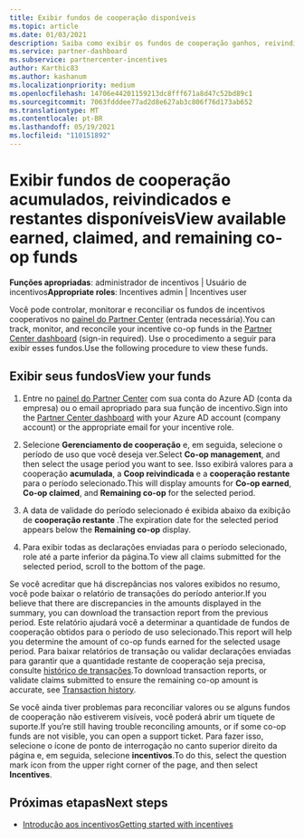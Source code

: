 ```yaml
---
title: Exibir fundos de cooperação disponíveis
ms.topic: article
ms.date: 01/03/2021
description: Saiba como exibir os fundos de cooperação ganhos, reivindicados e restantes, exibir datas de expiração e reconciliar valores inconsistentes.
ms.service: partner-dashboard
ms.subservice: partnercenter-incentives
author: Karthic83
ms.author: kashanum
ms.localizationpriority: medium
ms.openlocfilehash: 14706e44201159213dc8fff671a8d47c52bd89c1
ms.sourcegitcommit: 7063fdddee77ad2d8e627ab3c806f76d173ab652
ms.translationtype: MT
ms.contentlocale: pt-BR
ms.lasthandoff: 05/19/2021
ms.locfileid: "110151892"
---
```

# <a name="view-available-earned-claimed-and-remaining-co-op-funds"></a><span data-ttu-id="d566a-103">Exibir fundos de cooperação acumulados, reivindicados e restantes disponíveis</span><span class="sxs-lookup"><span data-stu-id="d566a-103">View available earned, claimed, and remaining co-op funds</span></span>

<span data-ttu-id="d566a-104">**Funções apropriadas**: administrador de incentivos | Usuário de incentivos</span><span class="sxs-lookup"><span data-stu-id="d566a-104">**Appropriate roles**: Incentives admin | Incentives user</span></span>

<span data-ttu-id="d566a-105">Você pode controlar, monitorar e reconciliar os fundos de incentivos cooperativos no [painel do Partner Center](https://partner.microsoft.com/dashboard/) (entrada necessária).</span><span class="sxs-lookup"><span data-stu-id="d566a-105">You can track, monitor, and reconcile your incentive co-op funds in the [Partner Center dashboard](https://partner.microsoft.com/dashboard/) (sign-in required).</span></span> <span data-ttu-id="d566a-106">Use o procedimento a seguir para exibir esses fundos.</span><span class="sxs-lookup"><span data-stu-id="d566a-106">Use the following procedure to view these funds.</span></span>

## <a name="view-your-funds"></a><span data-ttu-id="d566a-107">Exibir seus fundos</span><span class="sxs-lookup"><span data-stu-id="d566a-107">View your funds</span></span>

1. <span data-ttu-id="d566a-108">Entre no [painel do Partner Center](https://partner.microsoft.com/dashboard/) com sua conta do Azure AD (conta da empresa) ou o email apropriado para sua função de incentivo.</span><span class="sxs-lookup"><span data-stu-id="d566a-108">Sign into the [Partner Center dashboard](https://partner.microsoft.com/dashboard/) with your Azure AD account (company account) or the appropriate email for your incentive role.</span></span>

2. <span data-ttu-id="d566a-109">Selecione **Gerenciamento de cooperação** e, em seguida, selecione o período de uso que você deseja ver.</span><span class="sxs-lookup"><span data-stu-id="d566a-109">Select **Co-op management**, and then select the usage period you want to see.</span></span> <span data-ttu-id="d566a-110">Isso exibirá valores para a cooperação **acumulada**, a **Coop reivindicada** e a **cooperação restante** para o período selecionado.</span><span class="sxs-lookup"><span data-stu-id="d566a-110">This will display amounts for **Co-op earned**, **Co-op claimed**, and **Remaining co-op** for the selected period.</span></span>

3. <span data-ttu-id="d566a-111">A data de validade do período selecionado é exibida abaixo da exibição de **cooperação restante** .</span><span class="sxs-lookup"><span data-stu-id="d566a-111">The expiration date for the selected period appears below the **Remaining co-op** display.</span></span>  

4. <span data-ttu-id="d566a-112">Para exibir todas as declarações enviadas para o período selecionado, role até a parte inferior da página.</span><span class="sxs-lookup"><span data-stu-id="d566a-112">To view all claims submitted for the selected period, scroll to the bottom of the page.</span></span>

<span data-ttu-id="d566a-113">Se você acreditar que há discrepâncias nos valores exibidos no resumo, você pode baixar o relatório de transações do período anterior.</span><span class="sxs-lookup"><span data-stu-id="d566a-113">If you believe that there are discrepancies in the amounts displayed in the summary, you can download the transaction report from the previous period.</span></span> <span data-ttu-id="d566a-114">Este relatório ajudará você a determinar a quantidade de fundos de cooperação obtidos para o período de uso selecionado.</span><span class="sxs-lookup"><span data-stu-id="d566a-114">This report will help you determine the amount of co-op funds earned for the selected usage period.</span></span> <span data-ttu-id="d566a-115">Para baixar relatórios de transação ou validar declarações enviadas para garantir que a quantidade restante de cooperação seja precisa, consulte [histórico de transações](./payout-statement.md#transaction-history).</span><span class="sxs-lookup"><span data-stu-id="d566a-115">To download transaction reports, or validate claims submitted to ensure the remaining co-op amount is accurate, see [Transaction history](./payout-statement.md#transaction-history).</span></span>

<span data-ttu-id="d566a-116">Se você ainda tiver problemas para reconciliar valores ou se alguns fundos de cooperação não estiverem visíveis, você poderá abrir um tíquete de suporte.</span><span class="sxs-lookup"><span data-stu-id="d566a-116">If you’re still having trouble reconciling amounts, or if some co-op funds are not visible, you can open a support ticket.</span></span> <span data-ttu-id="d566a-117">Para fazer isso, selecione o ícone de ponto de interrogação no canto superior direito da página e, em seguida, selecione **incentivos**.</span><span class="sxs-lookup"><span data-stu-id="d566a-117">To do this, select the question mark icon from the upper right corner of the page, and then select **Incentives**.</span></span>

## <a name="next-steps"></a><span data-ttu-id="d566a-118">Próximas etapas</span><span class="sxs-lookup"><span data-stu-id="d566a-118">Next steps</span></span>

- [<span data-ttu-id="d566a-119">Introdução aos incentivos</span><span class="sxs-lookup"><span data-stu-id="d566a-119">Getting started with incentives</span></span>](incentives-get-started-intro.md)